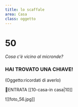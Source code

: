 ```yaml
---
title: lo scaffale
area: Casa
class: oggetto
---
```

# 50
_Cosa c'è vicino al micronde?_

### HAI TROVATO UNA CHIAVE!

(Oggetto:ricordati di averlo)

👀ENTRATA [[10-casa-in casa|10]]

![[foto_56.jpg]]